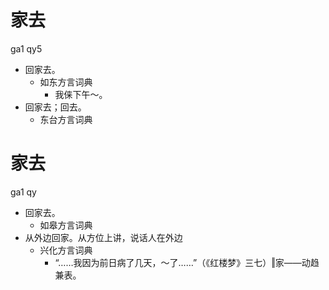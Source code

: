 







# 家去
ga1 qy5
+ 回家去。
  * 如东方言词典
    - 我俫下午～。
+ 回家去；回去。
  * 东台方言词典

# 家去
ga1 qy
+ 回家去。
  * 如皋方言词典
+ 从外边回家。从方位上讲，说话人在外边
  * 兴化方言词典
    - “……我因为前日病了几天，～了……”（《红楼梦》三七）‖家——动趋兼表。
